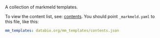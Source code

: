 A collection of markmeld templates.

To view the content list, see: [contents](contents.json). You should point `_markmeld.yaml` to this file, like this:


```yaml
mm_templates: databio.org/mm_templates/contents.json
```
